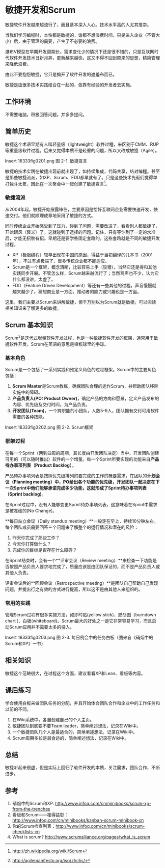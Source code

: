 # 敏捷开发和Scrum #
敏捷软件开发越来越流行了，而且基本深入人心。技术水平高的人尤其推崇。

当我们学习编程时，本性都是敏捷的，谁都不想浪费时间。只是进入企业（不管大小）后，由于管理的需要，产生了不必要的浪费。

瀑布V模型在早期开发周期长，需求变化少的情况下还是很不错的，只是互联网时代软件开发技术日新月异，更新越来越快，这又不得不回到原来的思想，精简管理来降低浪费。

由此不要抱怨敏捷，它只是揭开了软件开发的遮羞布而已。

敏捷是由很多技术实践结合在一起的，依靠有经验的开发者去实施。

## 工作环境 ##
不需要电脑，积极回答问题，并多多提问。

## 简单历史 ##
敏捷这个术语早期有人叫轻量级（lightweight）软件过程，来区别于CMM、RUP等重量级软件过程。后来又觉得本质不是轻重的问题，所以又改成敏捷（Agile）。

Insert 18333fig0201.png 
图 2-1. 敏捷宣言

敏捷的技术实践在敏捷出现前就出现了，如持续集成，代码共享，结对编程。甚至是那些敏捷流派，如XP、Scrum、FDD都早就有了。只是这些技术先驱们觉得单打独斗太累，因此在一次聚会中一起创建了敏捷宣言[^1]。

### 敏捷流派 ###
从2004年起，敏捷开始展露锋芒，主要原因是恰好互联网企业需要快速开发，快速交付。他们就顺理成章地采用了敏捷的方式。

同时传统企业开始感受到了压力，碰到了问题，需要改进了，看看别人都敏捷了，开始跟风（褒义）了，这就碰到了选择的问题。记住，只有等你到了一定的水准后，才能无招胜有招。早期还是要学些固定套路的，这些套路就是不同的敏捷开发过程。

 * XP（极限编程）较早出现在中国的原因，得益于当初翻译的几本书（2001年），不过有点极端了，很多传统企业都不能适应。
 * Scrum是一个框架，概念清晰，比较容易上手（狡猾），当然它还是得和其他实践同步开展。不管怎么样，Scrum越来越流行了；当然骂声也不少，认为它什么都没讲，太虚了。
 * FDD（Feature Driven Development）等还有一些其他的过程，声音慢慢就越来越少了。猜想商业是一方面，推动者的能力或兴趣也是一方面。
 
这里，我们主要以Scrum来讲解敏捷，但千万别以为Scrum就是敏捷。可以阅读相关知识来了解更多的敏捷。

## Scrum 基本知识 ##
Scrum[^2]是迭代式增量软件开发过程，也是一种敏捷软件开发的框架，通常用于敏捷软件开发。Scrum在英语的意思是橄榄球里的争球。

### 基本角色 ###
Scrum是一个包括了一系列实践和预定义角色的过程框架。Scrum中的主要角色包括：

 1. **Scrum Master**是Scrum教练，确保团队合理的运作Scrum，并帮助团队移除实施中的障碍。
 2. **产品负责人(PO: Product Owner)**，确定产品的方向和愿景，定义产品发布的内容、优先级及交付时间，为产品负责。
 3. **开发团队(Team)**，一个跨职能的小团队，人数5-9人，团队拥有交付可用软件需要的各种技能。
 
Insert 18333fig0202.png 
图 2-2. Scrum框架
 
### 框架过程 ### 
在每一个Sprint（两到四周的周期，其长度由开发团队决定）当中，开发团队创建可用的（可以随时推出）软件的一个增量。每一个Sprint所要实现的功能来自**产品待办事项列表（Product Backlog）**。

产品待办事项列表是按照优先级排列的要完成的工作的概要需求，在团队的**计划会议（Planning meeting）**中，PO给出各个功能的优先级，开发团队一起决定在下一次Sprint中他们能够承诺完成多少功能，这就形成了**Sprint待办事项列表（Sprint backlog)**。

在Sprint过程中，没有人能够变更Sprint待办事项列表，这意味着在Sprint中需求是被冻结的(No Change)。

**每日站立会议（Daily standup meeting）**一般定在早上，持续10分钟左右，每个团队成员需要回答三个问题来了解整个的运行情况和潜在的风险：

 1. 昨天你完成了那些工作？
 2. 今天你打算做什么？
 3. 完成你的目标是否存在什么障碍？
 
在Sprint结束时，会有一个**评审会议（Review meeting）**来检查一下功能是否按照产品负责人要求地完成了，质量应该是由团队保证的，而不是产品负责人或其他人负责。

评审会议后的**回顾会议（Retrospective meeting）**是团队自己帮助自己发现问题，并提出行之有效的方式进行提高，所以这不是由其他人来组织的。

### 常用的实践 ###
管理Scrum过程有很多实施方法，如即时贴(yellow stick)、燃尽图（burndown chart )、白板(whiteboard)。Scrum最大的好处之一是它非常容易学习，而且启动Scrum应用并不需要太多的投入。

Insert 18333fig0203.png 
图 2-3. 每日例会中的任务白板（图来自《硝烟中的Scrum和XP》一书）

## 相关知识 ##
敏捷这个范畴很大，在过程这个方面，建议看看XP和Lean、看板等内容。

## 课后练习 ##
学会使用白板来做团队任务的分配，并且开始体会团队合作和企业中的工作任务和以前的不同。

 1. 在Wiki系统中，各自创建自己的个人主页。
 2. 敏捷团队到底要不要Team leader，简单阐述想法，记录在Wiki中。
 3. 一个敏捷团队几个人是最适合的，简单阐述想法，记录在Wiki中。
 4. Scrum周期多长是最合适的，简单阐述想法，记录在Wiki中。
 
## 总结 ##
敏捷听起来很虚，但是实际上回归了软件开发的本质，关注需求，团队合作，不断进步。

## 参考 ##
 1. 硝烟中的Scrum和XP: http://www.infoq.com/cn/minibooks/scrum-xp-from-the-trenches
 2. 看板和Scrum——相得益彰：http://www.infoq.com/cn/minibooks/kanban-scrum-minibook-cn
 3. 你的Scrum检查列表：http://www.infoq.com/cn/minibooks/scrum-checklists-cn
 4. What is scrum? http://www.scrumalliance.org/pages/what_is_scrum
 
 [^1]: http://zh.wikipedia.org/wiki/Scrum
 [^2]: http://agilemanifesto.org/iso/zhchs/
